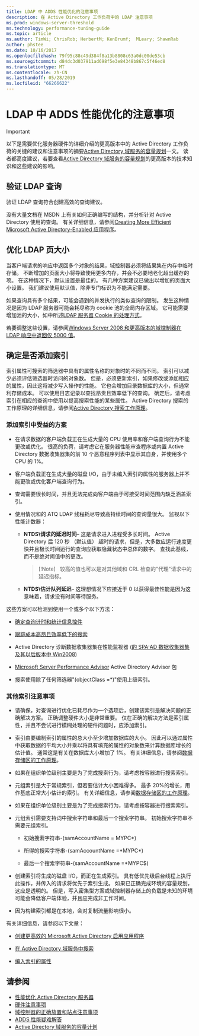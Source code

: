 ```yaml
---
title: LDAP 中 ADDS 性能优化的注意事项
description: 在 Active Directory 工作负荷中的 LDAP 注意事项
ms.prod: windows-server-threshold
ms.technology: performance-tuning-guide
ms.topic: article
ms.author: TimWi; ChrisRob; HerbertM; KenBrumf;  MLeary; ShawnRab
author: phstee
ms.date: 10/16/2017
ms.openlocfilehash: 79f95c88c49d384f8a13b8808c63a0dc00de53cb
ms.sourcegitcommit: d84dc3d037911ad698f5e3e84348b867c5f46ed8
ms.translationtype: MT
ms.contentlocale: zh-CN
ms.lasthandoff: 05/28/2019
ms.locfileid: "66266622"
---
```

# <a name="ldap-considerations-in-adds-performance-tuning"></a>LDAP 中 ADDS 性能优化的注意事项

>[!Important]
> 以下是需要优化服务器硬件的详细介绍的更高版本中的 Active Directory 工作负荷的关键的建议和注意事项的摘要[Active Directory 域服务的容量规划](https://go.microsoft.com/fwlink/?LinkId=324566)一文。 读者都高度建议，若要查看[Active Directory 域服务的容量规划](https://go.microsoft.com/fwlink/?LinkId=324566)的更高版本的技术知识和这些建议的影响。

## <a name="verify-ldap-queries"></a>验证 LDAP 查询

验证 LDAP 查询符合创建高效的查询建议。

没有大量文档在 MSDN 上有关如何正确编写的结构，并分析针对 Active Directory 使用的查询。 有关详细信息，请参阅[Creating More Efficient Microsoft Active Directory-Enabled 应用程序](https://msdn.microsoft.com/library/ms808539.aspx)。

## <a name="optimize-ldap-page-sizes"></a>优化 LDAP 页大小

当客户端请求的响应中返回多个对象的结果，域控制器必须将结果集在内存中临时存储。 不断增加的页面大小将导致使用更多内存，并会不必要地老化超出缓存的项。 在这种情况下，默认设置是最佳的。 有几种方案建议已做出以增加的页面大小设置。 我们建议使用默认值，除非专门标识为不能满足需要。

如果查询具有多个结果，可能会遇到的并发执行的类似查询的限制。  发生这种情况是因为 LDAP 服务器可能会耗尽称为 cookie 池的全局内存区域。  它可能需要增加池的大小，如中所述[LDAP 服务器 Cookie 的处理方式](https://technet.microsoft.com/windows-server-docs/identity/ad-ds/manage/how-ldap-server-cookies-are-handled)。

若要调整这些设置，请参阅[Windows Server 2008 和更高版本的域控制器在 LDAP 响应中返回仅 5000 值](https://support.microsoft.com/kb/2009267)。

## <a name="determine-whether-to-add-indices"></a>确定是否添加索引

索引属性可搜索的筛选器中具有的属性名称的对象时的不同而不同。 索引可以减少必须评估筛选器时访问的对象数。 但是，必须更新索引，如果修改或添加相应的属性，因此这将减少写入操作的性能。 它也会增加目录数据库的大小，但通常利存储成本。 可以使用日志记录以查找昂贵且效率低下的查询。 确定后，请考虑索引在相应的查询中使用以提高搜索性能的某些属性。 Active Directory 搜索的工作原理的详细信息，请参阅[Active Directory 搜索工作原理](https://technet.microsoft.com/library/cc755809.aspx)。

### <a name="scenarios-that-benefit-in-adding-indices"></a>添加索引中受益的方案

-   在请求数据的客户端负载正在生成大量的 CPU 使用率和客户端查询行为不能更改或优化。 很高的负荷，请考虑它在服务器性能审查程序或内置 Active Directory 数据收集器集的前 10 个恶意程序列表中显示其自身，并使用多个 CPU 的 1%。

-   客户端负载正在生成大量的磁盘 I/O，由于未编入索引的属性的服务器上并不能更改或优化客户端查询行为。

-   查询需要很长时间，并且无法完成向客户端由于可接受时间范围内缺乏涵盖索引。

-   使用情况和的 ATQ LDAP 线程耗尽导致高持续时间的查询量很大。 监视以下性能计数器：

    -   **NTDS\\请求的延迟时间**– 这是请求进入进程受多长时间。 Active Directory 后 120 秒 （默认值） 超时的请求，但是，大多数应运行速度更快并且极长时间运行的查询应获取隐藏状态中总体的数字。 查找此基线，而不是绝对阈值中的更改。

        > [!Note]   较高的值也可以是对其他域和 CRL 检查的"代理"请求中的延迟指标。


    -   **NTDS\\估计队列延迟**– 这理想情况下应接近于 0 以获得最佳性能是因为这意味着，请求没有时间等待服务。

这些方案可以检测到使用一个或多个以下方法：

-   [确定查询计时和统计信息控件](https://msdn.microsoft.com/library/ms808539.aspx)

-   [跟踪成本高昂且效率低下的搜索](https://msdn.microsoft.com/library/ms808539.aspx)

-   Active Directory 诊断数据收集器集在性能监视器 ([的 SPA:AD 数据收集器集及其以后版本中 Win2008](http://blogs.technet.com/b/askds/archive/2010/06/08/son-of-spa-ad-data-collector-sets-in-win2008-and-beyond.aspx))

-   [Microsoft Server Performance Advisor](../../../server-performance-advisor/microsoft-server-performance-advisor.md) Active Directory Advisor 包

-   搜索使用除了任何筛选器"(objectClass =\*)"使用上级索引。

### <a name="other-index-considerations"></a>其他索引注意事项

-   请确保，对查询进行优化已耗尽作为一个选项后，创建该索引是解决问题的正确解决方案。 正确调整硬件大小是非常重要。 仅在正确的解决方法是索引属性，并且不尝试进行模糊处理的硬件问题时，应添加索引。

-   索引由要编制索引的属性的总大小至少增加数据库的大小。 因此可以通过属性中获取数据的平均大小并乘以将具有填充的属性的对象数来计算数据库增长的估计值。 通常这是有关在数据库大小增加了 1%。 有关详细信息，请参阅[数据存储区的工作原理](https://technet.microsoft.com/library/cc772829.aspx)。

-   如果在组织单位级别主要是为了完成搜索行为，请考虑按容器进行搜索索引。

-   元组索引是大于常规索引，但若要估计大小困难得多。 最多 20%的增长，用作基底正常大小估计的索引。 有关详细信息，请参阅[数据存储区的工作原理](https://technet.microsoft.com/library/cc772829.aspx)。

-   如果在组织单位级别主要是为了完成搜索行为，请考虑按容器进行搜索索引。

-   元组索引需要支持词中搜索字符串和最后一个搜索字符串。 初始搜索字符串不需要元组索引。

    -   初始搜索字符串-(samAccountName = MYPC\*)

    -   所得的搜索字符串-(samAccountName =\*MYPC\*)

    -   最后一个搜索字符串-(samAccountName =\*MYPC$)

-   创建索引将生成的磁盘 I/O，而正在生成索引。 具有低优先级后台线程上执行此操作，并传入的请求将优先于索引生成。 如果已正确完成环境的容量规划，这应是透明的。 但是，写入密集型方案或域控制器存储上的负载是未知的环境可能会降低客户端体验，并且应完成非工作时间。

-   因为构建索引都是在本地，会对复制流量影响很小。

有关详细信息，请参阅以下文章：

-   [创建更高效的 Microsoft Active Directory 启用应用程序](https://msdn.microsoft.com/library/ms808539.aspx)

-   [在 Active Directory 域服务中搜索](https://msdn.microsoft.com/library/aa746427.aspx)

-   [编入索引的属性](https://msdn.microsoft.com/library/windows/desktop/ms677112.aspx)


## <a name="see-also"></a>请参阅
- [性能优化 Active Directory 服务器](index.md)
- [硬件注意事项](hardware-considerations.md)
- [域控制器的正确放置和站点注意事项](site-definition-considerations.md)
- [ADDS 性能疑难解答](troubleshoot.md) 
- [Active Directory 域服务的容量计划](https://go.microsoft.com/fwlink/?LinkId=324566)